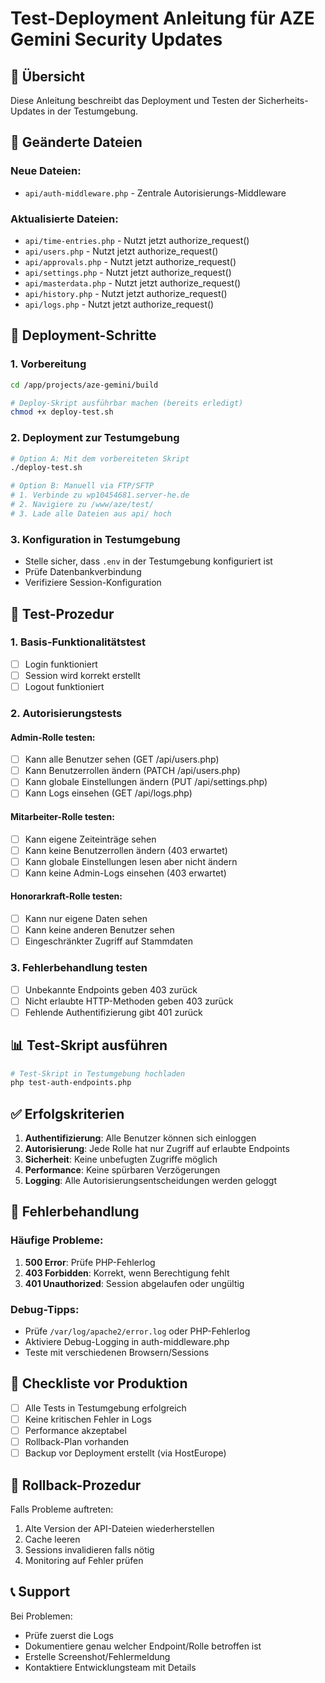 # Test-Deployment Anleitung für AZE Gemini Security Updates

## 🎯 Übersicht
Diese Anleitung beschreibt das Deployment und Testen der Sicherheits-Updates in der Testumgebung.

## 📁 Geänderte Dateien

### Neue Dateien:
- `api/auth-middleware.php` - Zentrale Autorisierungs-Middleware

### Aktualisierte Dateien:
- `api/time-entries.php` - Nutzt jetzt authorize_request()
- `api/users.php` - Nutzt jetzt authorize_request()
- `api/approvals.php` - Nutzt jetzt authorize_request()
- `api/settings.php` - Nutzt jetzt authorize_request()
- `api/masterdata.php` - Nutzt jetzt authorize_request()
- `api/history.php` - Nutzt jetzt authorize_request()
- `api/logs.php` - Nutzt jetzt authorize_request()

## 🚀 Deployment-Schritte

### 1. Vorbereitung
```bash
cd /app/projects/aze-gemini/build

# Deploy-Skript ausführbar machen (bereits erledigt)
chmod +x deploy-test.sh
```

### 2. Deployment zur Testumgebung
```bash
# Option A: Mit dem vorbereiteten Skript
./deploy-test.sh

# Option B: Manuell via FTP/SFTP
# 1. Verbinde zu wp10454681.server-he.de
# 2. Navigiere zu /www/aze/test/
# 3. Lade alle Dateien aus api/ hoch
```

### 3. Konfiguration in Testumgebung
- Stelle sicher, dass `.env` in der Testumgebung konfiguriert ist
- Prüfe Datenbankverbindung
- Verifiziere Session-Konfiguration

## 🧪 Test-Prozedur

### 1. Basis-Funktionalitätstest
- [ ] Login funktioniert
- [ ] Session wird korrekt erstellt
- [ ] Logout funktioniert

### 2. Autorisierungstests

#### Admin-Rolle testen:
- [ ] Kann alle Benutzer sehen (GET /api/users.php)
- [ ] Kann Benutzerrollen ändern (PATCH /api/users.php)
- [ ] Kann globale Einstellungen ändern (PUT /api/settings.php)
- [ ] Kann Logs einsehen (GET /api/logs.php)

#### Mitarbeiter-Rolle testen:
- [ ] Kann eigene Zeiteinträge sehen
- [ ] Kann keine Benutzerrollen ändern (403 erwartet)
- [ ] Kann globale Einstellungen lesen aber nicht ändern
- [ ] Kann keine Admin-Logs einsehen (403 erwartet)

#### Honorarkraft-Rolle testen:
- [ ] Kann nur eigene Daten sehen
- [ ] Kann keine anderen Benutzer sehen
- [ ] Eingeschränkter Zugriff auf Stammdaten

### 3. Fehlerbehandlung testen
- [ ] Unbekannte Endpoints geben 403 zurück
- [ ] Nicht erlaubte HTTP-Methoden geben 403 zurück
- [ ] Fehlende Authentifizierung gibt 401 zurück

## 📊 Test-Skript ausführen
```bash
# Test-Skript in Testumgebung hochladen
php test-auth-endpoints.php
```

## ✅ Erfolgskriterien

1. **Authentifizierung**: Alle Benutzer können sich einloggen
2. **Autorisierung**: Jede Rolle hat nur Zugriff auf erlaubte Endpoints
3. **Sicherheit**: Keine unbefugten Zugriffe möglich
4. **Performance**: Keine spürbaren Verzögerungen
5. **Logging**: Alle Autorisierungsentscheidungen werden geloggt

## 🐛 Fehlerbehandlung

### Häufige Probleme:
1. **500 Error**: Prüfe PHP-Fehlerlog
2. **403 Forbidden**: Korrekt, wenn Berechtigung fehlt
3. **401 Unauthorized**: Session abgelaufen oder ungültig

### Debug-Tipps:
- Prüfe `/var/log/apache2/error.log` oder PHP-Fehlerlog
- Aktiviere Debug-Logging in auth-middleware.php
- Teste mit verschiedenen Browsern/Sessions

## 📝 Checkliste vor Produktion

- [ ] Alle Tests in Testumgebung erfolgreich
- [ ] Keine kritischen Fehler in Logs
- [ ] Performance akzeptabel
- [ ] Rollback-Plan vorhanden
- [ ] Backup vor Deployment erstellt (via HostEurope)

## 🚨 Rollback-Prozedur

Falls Probleme auftreten:
1. Alte Version der API-Dateien wiederherstellen
2. Cache leeren
3. Sessions invalidieren falls nötig
4. Monitoring auf Fehler prüfen

## 📞 Support

Bei Problemen:
- Prüfe zuerst die Logs
- Dokumentiere genau welcher Endpoint/Rolle betroffen ist
- Erstelle Screenshot/Fehlermeldung
- Kontaktiere Entwicklungsteam mit Details